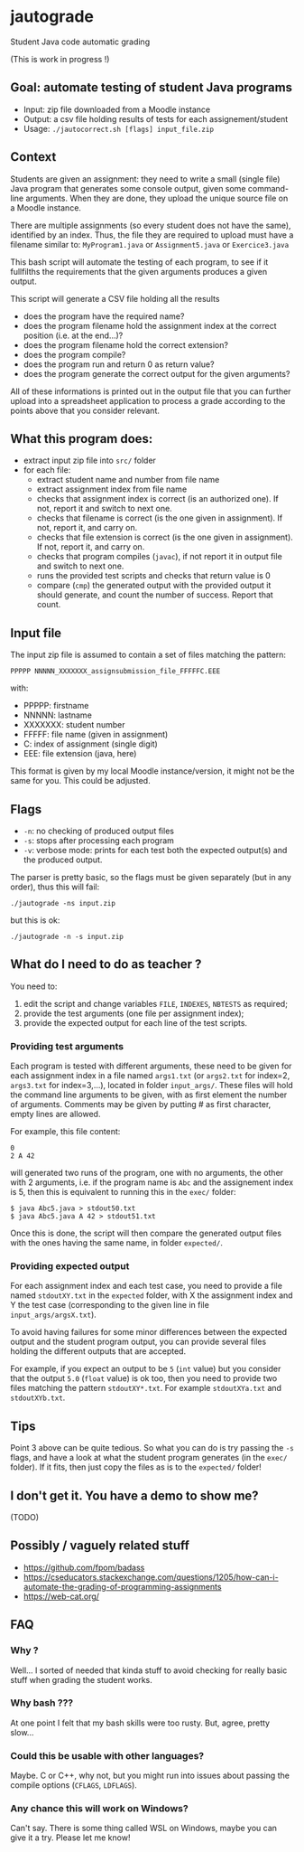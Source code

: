 # jautograde

Student Java code automatic grading

(This is work in progress !)



## Goal: automate testing of student Java programs

- Input: zip file downloaded from a Moodle instance
- Output: a csv file holding results of tests for each assignement/student
- Usage: `./jautocorrect.sh [flags] input_file.zip`

## Context
Students are given an assignment:
they need to write a small (single file) Java program that generates some console output, given some command-line arguments.
When they are done, they upload the unique source file on a Moodle instance.

There are multiple assignments (so every student does not have the same), identified by an index.
Thus, the file they are required to upload must have a filename similar to:
`MyProgram1.java` or `Assignment5.java` or `Exercice3.java`

This bash script will automate the testing of each program, to see if it fullfilths the requirements that the given arguments produces a given output.

This script will generate a CSV file holding all the results
 - does the program have the required name?
 - does the program filename hold the assignment index at the correct position (i.e. at the end...)?
 - does the program filename hold the correct extension?
 - does the program compile?
 - does the program run and return 0 as return value?
 - does the program generate the correct output for the given arguments?

All of these informations is printed out in the output file that you can further upload into a spreadsheet application to process a grade according to the points above that you consider relevant.


## What this program does:

- extract input zip file into `src/` folder
- for each file:
    - extract student name and number from file name
    - extract assignment index from file name
    - checks that assignment index is correct (is an authorized one). If not, report it and switch to next one.
    - checks that filename is correct (is the one given in assignment). If not, report it, and carry on.
    - checks that file extension is correct (is the one given in assignment). If not, report it, and carry on. 
    - checks that program compiles (`javac`), if not report it in output file and switch to next one.
    - runs the provided test scripts and checks that return value is 0
    - compare (`cmp`) the generated output with the provided output it should generate, and count the number of success. Report that count.

## Input file
The input zip file is assumed to contain a set of files matching the pattern:
```
PPPPP NNNNN_XXXXXXX_assignsubmission_file_FFFFFC.EEE
```
with:

- PPPPP: firstname
- NNNNN: lastname
- XXXXXXX: student number
- FFFFF: file name (given in assignment)
- C: index of assignment (single digit)
- EEE: file extension (java, here)

This format is given by my local Moodle instance/version, it might not be the same for you.
This could be adjusted.

## Flags

  - `-n`: no checking of produced output files
  - `-s`: stops after processing each program
  - `-v`: verbose mode: prints for each test both the expected output(s) and the produced output.


The parser is pretty basic, so the flags must be given separately (but in any order), thus this will fail:
```
./jautograde -ns input.zip
```
but this is ok:
```
./jautograde -n -s input.zip
```


## What do I need to do as teacher ?

You need to:

  1. edit the script and change variables `FILE`, `INDEXES`, `NBTESTS` as required;
  2. provide the test arguments (one file per assignment index);
  3. provide the expected output for each line of the test scripts.

### Providing test arguments

Each program is tested with different arguments, these need to be given for each assignment index in a file named `args1.txt` (or `args2.txt` for index=2, `args3.txt` for index=3,...), located in folder `input_args/`.
These files will hold the command line arguments to be given, with as first element the number of arguments.
Comments may be given by putting # as first character, empty lines are allowed.

For example, this file content:
```
0
2 A 42
```
will generated two runs of the program, one with no arguments, the other with 2 arguments, i.e. if the program name is `Abc` and the assignement index is 5, then this is equivalent to running this in the `exec/` folder:
```
$ java Abc5.java > stdout50.txt
$ java Abc5.java A 42 > stdout51.txt
```
Once this is done, the script will then compare the generated output files with the ones having the same name, in folder `expected/`.

### Providing expected output

For each assignment index and each test case, you need to provide a file named `stdoutXY.txt`
in the `expected` folder, with X the assignment index and Y the test case (corresponding to the given line in file `input_args/argsX.txt`).

To avoid having failures for some minor differences between the expected output and the student program output, you can provide several files holding the different outputs that are accepted.

For example, if you expect an output to be `5` (`int` value) but you consider that the output `5.0` (`float` value) is ok too, then you need to provide two files matching the pattern
`stdoutXY*.txt`.
For example `stdoutXYa.txt` and `stdoutXYb.txt`.


## Tips

Point 3 above can be quite tedious.
So what you can do is try passing the `-s` flags, and have a look at what the student program generates (in the `exec/` folder).
If it fits, then just copy the files as is to the `expected/` folder!

## I don't get it. You have a demo to show me?

(TODO)

## Possibly / vaguely related stuff

- https://github.com/fpom/badass
- https://cseducators.stackexchange.com/questions/1205/how-can-i-automate-the-grading-of-programming-assignments
- https://web-cat.org/

## FAQ

### Why ?

Well... I sorted of needed that kinda stuff to avoid checking for really basic stuff when grading the student works.

### Why bash ???

At one point I felt that my bash skills were too rusty. But, agree, pretty slow...

### Could this be usable with other languages?

Maybe. C or C++, why not, but you might run into issues about passing the compile options (`CFLAGS`, `LDFLAGS`).


### Any chance this will work on Windows?

Can't say. There is some thing called WSL on Windows, maybe you can give it a try.
Please let me know!

